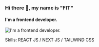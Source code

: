 ### Hi there 👋, my name is "FIT"
#### I'm a frontend developer.
![I'm a frontend developer.](https://www.datocms-assets.com/104989/1723104128-screenshot-2567-08-08-at-15-01-46.png)


Skills: REACT JS / NEXT JS / TAILWIND CSS
